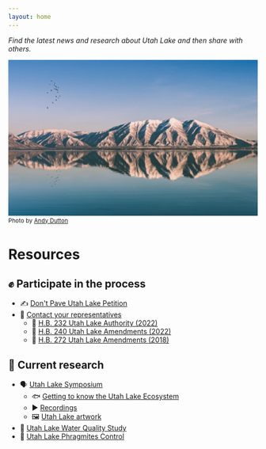 ```yaml
---
layout: home
---
```


*Find the latest news and research about Utah Lake and then share with others.*

<img src="/assets/utah-lake.jpg" alt="A photo of the Wasatch Range's mirror reflection on Utah Lake with a flock of birds in the clear sky above">
<sup>Photo by <a href="https://unsplash.com/@andrewjdutton">Andy Dutton</a></sup>

# Resources

## ✊ Participate in the process

- ✍️ [Don't Pave Utah Lake Petition](https://dontpaveutahlake.org/petition/)
- 📱 [Contact your representatives](https://le.utah.gov/GIS/findDistrict.jsp)
  - 📜 [H.B. 232 Utah Lake Authority (2022)](https://le.utah.gov/~2022/bills/static/HB0232.html)
  - 📜 [H.B. 240 Utah Lake Amendments (2022)](https://le.utah.gov/~2022/bills/static/HB0240.html)
  - 📜 [H.B. 272 Utah Lake Amendments (2018)](https://le.utah.gov/~2018/bills/static/HB0272.html)

## 🔬 Current research

- 🗣 [Utah Lake Symposium](https://pws.byu.edu/utah-lake)
  - 🐟 [Getting to know the Utah Lake Ecosystem](https://pws.byu.edu/utah-lake/about-utah-lake)
  - ▶️ [Recordings](https://pws.byu.edu/utah-lake/recorded-sessions)
  - 🖼 [Utah Lake artwork](https://pws.byu.edu/utah-lake/artwork-and-multimedia-competition)
- 🔎 [Utah Lake Water Quality Study](https://deq.utah.gov/water-quality/utah-lake-water-quality-study)
- 🚫 [Utah Lake Phragmites Control](https://storymaps.arcgis.com/stories/4ba238d169f043f89e1eec1c37d066cd)